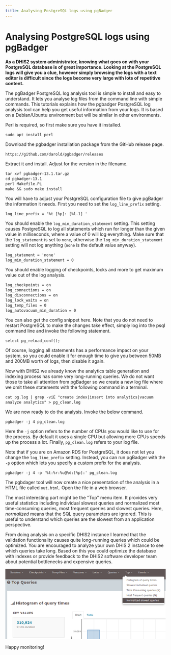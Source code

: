 ```yaml
---
title: Analysing PostgreSQL logs using pgBadger
---
```

# Analysing PostgreSQL logs using pgBadger

**As a DHIS2 system administrator, knowing what goes on with your PostgreSQL database is of great importance. Looking at the PostgreSQL logs will give you a clue, however simply browsing the logs with a text editor is difficult since the logs become very large with lots of repetitive content.**

The pgBadger PostgreSQL log analysis tool is simple to install and easy to understand. It lets you analyse log files from the command line with simple commands. This tutorials explains how the pgbadger PostgreSQL log analysis tool can help you get useful information from your logs. It is based on a Debian/Ubuntu environment but will be similar in other environments.

Perl is required, so first make sure you have it installed.

```
sudo apt install perl
```

Download the pgbadger installation package from the GitHub release page.

```
https://github.com/darold/pgbadger/releases
```

Extract it and install. Adjust for the version in the filename.

```
tar xvf pgbadger-13.1.tar.gz
cd pgbadger-13.1
perl Makefile.PL
make && sudo make install
```

You will have to adjust your PostgreSQL configuration file to give pgBadger the information it needs. First you need to set the `log_line_prefix` setting.

```
log_line_prefix = '%t [%p]: [%l-1] '
```

You should enable the `log_min_duration_statement` setting. This setting causes PostgreSQL to log all statements which run for longer than the given value in milliseconds, where a value of 0 will log everything. Make sure that the `log_statement` is set to `none`, otherwise the `log_min_duration_statement` setting will not log anything (`none` is the default value anyway).

```
log_statement = 'none'
log_min_duration_statement = 0
```

You should enable logging of checkpoints, locks and more to get maximum value out of the log analysis.

```
log_checkpoints = on
log_connections = on
log_disconnections = on
log_lock_waits = on
log_temp_files = 0
log_autovacuum_min_duration = 0
```

You can also get the config snippet here. Note that you do not need to restart PostgreSQL to make the changes take effect, simply log into the psql command line and invoke the following statement.

```
select pg_reload_conf();
```

Of course, logging all statements has a performance impact on your system, so you could enable it for enough time to give you between 50MB and 200MB worth of logs, then disable it again.

Now with DHIS2 we already know the analytics table generation and indexing process has some very long-running queries. We do not want those to take all attention from pgBadger so we create a new log file where we omit these statements with the following command in a terminal.

```
cat pg.log | grep -viE "create index|insert into analytics|vacuum analyze analytics" > pg_clean.log
```

We are now ready to do the analysis. Invoke the below command.

```
pgbadger -j 4 pg_clean.log
```

Here the `-j` option refers to the number of CPUs you would like to use for the process. By default it uses a single CPU but allowing more CPUs speeds up the process a lot. Finally, `pg_clean.log` refers to your log file.

Note that if you are on Amazon RDS for PostgreSQL, it does not let you change the `log_line_prefix` setting. Instead, you can run pgBadger with the `-p` option which lets you specify a custom prefix for the analysis.

```
pgbadger -j 4 -p '%t:%r:%u@%d:[%p]:' pg_clean.log
```

The pgbdager tool will now create a nice presentation of the analysis in a HTML file called `out.html`. Open the file in a web browser.

The most interesting part might be the "Top" menu item. It provides very useful statistics including individual slowest queries and normalized most time-consuming queries, most frequent queries and slowest queries. Here, *normalized* means that the SQL query parameters are ignored. This is useful to understand which queries are the slowest from an application perspective.

From doing analysis on a specific DHIS2 instance I learned that the validation functionality causes quite long-running queries which could be optimized. You are encouraged to analyze your own DHIS 2 instance to see which queries take long. Based on this you could optimize the database with indexes or provide feedback to the DHIS2 software developer team about potential bottlenecks and expensive queries.

![](resources/images/pgbadger.png)

Happy monitoring!
